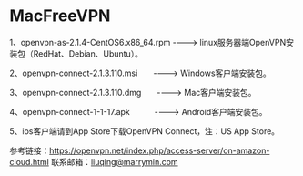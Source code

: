 # MacFreeVPN


1、openvpn-as-2.1.4-CentOS6.x86_64.rpm  ---->  linux服务器端OpenVPN安装包（RedHat、Debian、Ubuntu）。

2、openvpn-connect-2.1.3.110.msi        ---->  Windows客户端安装包。

3、openvpn-connect-2.1.3.110.dmg        ---->  Mac客户端安装包。

4、openvpn-connect-1-1-17.apk           ---->  Android客户端安装包。

5、ios客户端请到App Store下载OpenVPN Connect，注：US App Store。

参考链接：https://openvpn.net/index.php/access-server/on-amazon-cloud.html
联系邮箱：liuqing@marrymin.com
